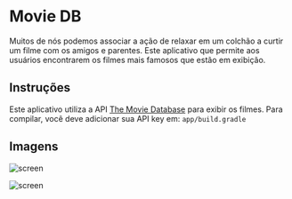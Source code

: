 # Movie DB
Muitos de nós podemos associar a ação de relaxar em um colchão a curtir um filme com os amigos e parentes. Este aplicativo que permite aos usuários encontrarem os filmes mais famosos que estão em exibição.

## Instruções

Este aplicativo utiliza a API [The Movie Database](https://www.themoviedb.org/documentation/api) para exibir os filmes.
Para compilar, você deve adicionar sua API key em:
    ```
    app/build.gradle
    ```

## Imagens

![screen](../screens/movies.png)

![screen](../screens/movie-detail.png)
